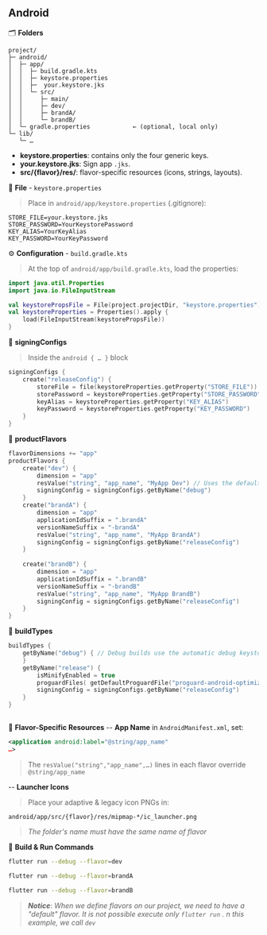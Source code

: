 ## Android
🗂️ **Folders**
```plaintext
project/  
├─ android/  
│  ├─ app/  
│  │  ├─ build.gradle.kts  
│  │  ├─ keystore.properties
│  │  ├─  your.keystore.jks
│  │  └─ src/  
│  │     ├─ main/  
│  │     ├─ dev/  
│  │     ├─ brandA/  
│  │     └─ brandB/  
│  └─ gradle.properties            ← (optional, local only)  
└─ lib/  
   └─ …
   ````
   -   **keystore.properties**: contains only the four generic keys.
-   **your.keystore.jks**: Sign app `.jks`.
-   **src/{flavor}/res/**: flavor-specific resources (icons, strings, layouts).

📃 **File** - `keystore.properties` 
>Place in `android/app/keystore.properties` (.gitignore):
```properties
STORE_FILE=your.keystore.jks
STORE_PASSWORD=YourKeystorePassword
KEY_ALIAS=YourKeyAlias 
KEY_PASSWORD=YourKeyPassword
```

⚙️ **Configuration** - `build.gradle.kts` 
>At the top of `android/app/build.gradle.kts`, load the properties:
```kotlin
import java.util.Properties 
import java.io.FileInputStream

val keystorePropsFile = File(project.projectDir, "keystore.properties")
val keystoreProperties = Properties().apply { 	
	load(FileInputStream(keystorePropsFile)) 
}
```

🔑 **signingConfigs**
> Inside the `android { … }` block
```kotlin
signingConfigs { 
	create("releaseConfig") { 
		storeFile = file(keystoreProperties.getProperty("STORE_FILE")) 
		storePassword = keystoreProperties.getProperty("STORE_PASSWORD") 
		keyAlias = keystoreProperties.getProperty("KEY_ALIAS")
		keyPassword = keystoreProperties.getProperty("KEY_PASSWORD") 
	} 
}
```

🎯 **productFlavors**
```kotlin
flavorDimensions += "app" 
productFlavors { 
	create("dev") { 
		dimension = "app" 
		resValue("string", "app_name", "MyApp Dev") // Uses the default debug keystore
		signingConfig = signingConfigs.getByName("debug") 
	}
	create("brandA") { 
		dimension = "app" 
		applicationIdSuffix = ".brandA" 
		versionNameSuffix = "-brandA" 
		resValue("string", "app_name", "MyApp BrandA") 
		signingConfig = signingConfigs.getByName("releaseConfig") 
	}
 
	create("brandB") { 
		dimension = "app" 
		applicationIdSuffix = ".brandB" 
		versionNameSuffix = "-brandB" 
		resValue("string", "app_name", "MyApp BrandB") 
		signingConfig = signingConfigs.getByName("releaseConfig") 
	} 
}
```
🚀 **buildTypes**
```kotlin
buildTypes { 
	getByName("debug") { // Debug builds use the automatic debug keystore 
	} 
	getByName("release") { 
		isMinifyEnabled = true 
		proguardFiles( getDefaultProguardFile("proguard-android-optimize.txt"), "proguard-rules.pro" ) // All release builds use releaseConfig 
		signingConfig = signingConfigs.getByName("releaseConfig") 
	} 
}
```
##
🎨 **Flavor-Specific Resources**
-- **App Name** in  `AndroidManifest.xml`, set:
```xml
<application android:label="@string/app_name" 
…>
```
>The `resValue("string","app_name",…)` lines in each flavor override `@string/app_name`

-- **Launcher Icons**
> Place your adaptive & legacy icon PNGs in:
```path
android/app/src/{flavor}/res/mipmap-*/ic_launcher.png 
```
> _The folder's name must have the same name of flavor_

🚀 **Build & Run Commands**
```bash
flutter run --debug --flavor=dev
```
```bash
flutter run --debug --flavor=brandA
```
```bash
flutter run --debug --flavor=brandB
```
>**_Notice_**: _When we define flavors on our project, we need to  have a "default" flavor. 
It is not possible execute only `flutter run` . n this example, we call `dev`_
